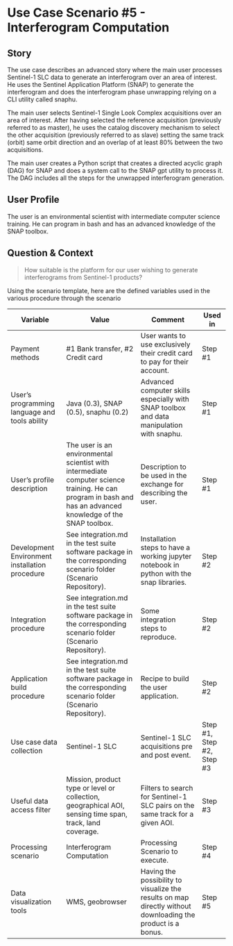 # Use Case Scenario #5 - Interferogram Computation

## Story

The use case describes an advanced story where the main user processes Sentinel-1 SLC data to generate an interferogram over an area of interest. He uses the Sentinel Application Platform (SNAP) to generate the interferogram and does the interferogram phase unwrapping relying on a CLI utility called snaphu. 

The main user selects Sentinel-1 Single Look Complex acquisitions over an area of interest. After having selected the reference acquisition (previously referred to as master), he uses the catalog discovery mechanism to select the other acquisition (previously referred to as slave) setting the same track (orbit) same orbit direction and an overlap of at least 80% between the two acquisitions.

The main user creates a Python script that creates a directed acyclic graph (DAG) for SNAP and does a system call to the SNAP gpt utility to process it. The DAG includes all the steps for the unwrapped interferogram generation. 


## User Profile 

The user is an environmental scientist with intermediate computer science training. He can program in bash and has an advanced knowledge of the SNAP toolbox.

## Question & Context

> How suitable is the platform for our user wishing to generate interferograms from Sentinel-1 products? 

Using the scenario template, here are the defined variables used in the various procedure through the scenario

| Variable                                       | Value                                                                                                                                                                                   | Comment                                                                                                    | Used in                 |
| ---------------------------------------------- | --------------------------------------------------------------------------------------------------------------------------------------------------------------------------------------- | ---------------------------------------------------------------------------------------------------------- | ----------------------- |
| Payment methods                                | #1 Bank transfer, #2 Credit card                                                                                                                                                 | User wants to use exclusively their credit card to pay for their account.                                     | Step #1                 |
| User’s programming language and tools ability  | Java (0.3), SNAP (0.5), snaphu (0.2)                                                                                                                                                                | Advanced computer skills especially with SNAP toolbox and data manipulation with snaphu.                                               | Step #1                 |
| User’s profile description                     | The user is an environmental scientist with intermediate computer science training.  He can program in bash and has an advanced knowledge of the SNAP toolbox. | Description to be used in the exchange for describing the user.                                             | Step #1                 |
| Development Environment installation procedure | See integration.md in the test suite software package in the corresponding scenario folder (Scenario Repository).                                                                                              | Installation steps to have a working jupyter notebook in python with the snap libraries.                                                          | Step #2                 |
| Integration procedure                          | See integration.md in the test suite software package in the corresponding scenario folder (Scenario Repository).                                                                                              | Some integration steps to reproduce.                                                                        | Step #2                 |
| Application build procedure                    | See integration.md in the test suite software package in the corresponding scenario folder (Scenario Repository).                                                                                                  | Recipe to build the user application.                                                                       | Step #2                 |
| Use case data collection                       | Sentinel-1 SLC                  | Sentinel-1 SLC acquisitions pre and post event.                                                                   | Step #1, Step #2, Step #3 |
| Useful data access filter               | Mission, product type or level or collection, geographical AOI, sensing time span, track, land coverage.                                                                                             | Filters to search for Sentinel-1 SLC pairs on the same track for a given AOI.                                                                  | Step #3                 |
| Processing scenario                    | Interferogram Computation                                              | Processing Scenario to execute. | Step #4 |
| Data visualization tools                    | WMS, geobrowser                                                   | Having the possibility to visualize the results on map directly without downloading the product is a bonus. | Step #5                 |
